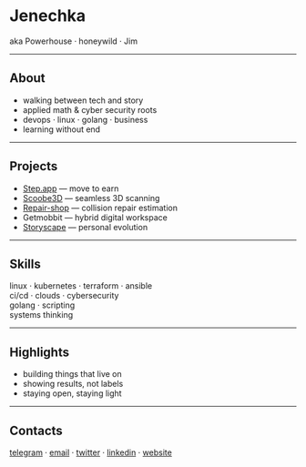 # Jenechka  

aka Powerhouse · honeywild · Jim  

---

## About  
- walking between tech and story  
- applied math & cyber security roots  
- devops · linux · golang · business  
- learning without end  

---

## Projects  
- [Step.app](https://step.app) — move to earn  
- [Scoobe3D](https://scoobe3d.com) — seamless 3D scanning  
- [Repair-shop](https://repair-shop.com.au) — collision repair estimation  
- Getmobbit — hybrid digital workspace  
- [Storyscape](https://storyscape.blog) — personal evolution  

---

## Skills  
linux · kubernetes · terraform · ansible  
ci/cd · clouds · cybersecurity  
golang · scripting  
systems thinking  

---

## Highlights  
- building things that live on  
- showing results, not labels  
- staying open, staying light  

---

## Contacts  
[telegram](https://t.me/badpiranha) · [email](mailto:cyberalbert@protonmail.ch) · [twitter](https://twitter.com/iamjenechka) · [linkedin](https://www.linkedin.com/in/zenops/) · [website](https://storyscape.me)  
